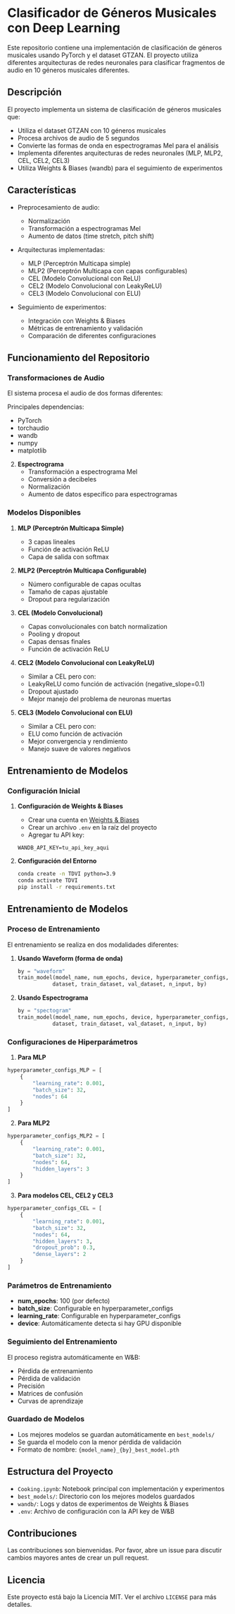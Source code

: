 # Clasificador de Géneros Musicales con Deep Learning

Este repositorio contiene una implementación de clasificación de géneros musicales usando PyTorch y el dataset GTZAN. El proyecto utiliza diferentes arquitecturas de redes neuronales para clasificar fragmentos de audio en 10 géneros musicales diferentes.

## Descripción

El proyecto implementa un sistema de clasificación de géneros musicales que:
- Utiliza el dataset GTZAN con 10 géneros musicales
- Procesa archivos de audio de 5 segundos
- Convierte las formas de onda en espectrogramas Mel para el análisis
- Implementa diferentes arquitecturas de redes neuronales (MLP, MLP2, CEL, CEL2, CEL3)
- Utiliza Weights & Biases (wandb) para el seguimiento de experimentos

## Características

- Preprocesamiento de audio:
  - Normalización
  - Transformación a espectrogramas Mel
  - Aumento de datos (time stretch, pitch shift)
  
- Arquitecturas implementadas:
  - MLP (Perceptrón Multicapa simple)
  - MLP2 (Perceptrón Multicapa con capas configurables)
  - CEL (Modelo Convolucional con ReLU)
  - CEL2 (Modelo Convolucional con LeakyReLU)
  - CEL3 (Modelo Convolucional con ELU)

- Seguimiento de experimentos:
  - Integración con Weights & Biases
  - Métricas de entrenamiento y validación
  - Comparación de diferentes configuraciones

## Funcionamiento del Repositorio

### Transformaciones de Audio
El sistema procesa el audio de dos formas diferentes:

Principales dependencias:
- PyTorch
- torchaudio
- wandb
- numpy
- matplotlib

2. **Espectrograma**
   - Transformación a espectrograma Mel
   - Conversión a decibeles
   - Normalización
   - Aumento de datos específico para espectrogramas

### Modelos Disponibles

1. **MLP (Perceptrón Multicapa Simple)**
   - 3 capas lineales
   - Función de activación ReLU
   - Capa de salida con softmax

2. **MLP2 (Perceptrón Multicapa Configurable)**
   - Número configurable de capas ocultas
   - Tamaño de capas ajustable
   - Dropout para regularización

3. **CEL (Modelo Convolucional)**
   - Capas convolucionales con batch normalization
   - Pooling y dropout
   - Capas densas finales
   - Función de activación ReLU

4. **CEL2 (Modelo Convolucional con LeakyReLU)**
   - Similar a CEL pero con:
   - LeakyReLU como función de activación (negative_slope=0.1)
   - Dropout ajustado
   - Mejor manejo del problema de neuronas muertas

5. **CEL3 (Modelo Convolucional con ELU)**
   - Similar a CEL pero con:
   - ELU como función de activación
   - Mejor convergencia y rendimiento
   - Manejo suave de valores negativos

## Entrenamiento de Modelos

### Configuración Inicial

1. **Configuración de Weights & Biases**
   - Crear una cuenta en [Weights & Biases](https://wandb.ai/)
   - Crear un archivo `.env` en la raíz del proyecto
   - Agregar tu API key:
   ```
   WANDB_API_KEY=tu_api_key_aqui
   ```

2. **Configuración del Entorno**
   ```bash
   conda create -n TDVI python=3.9
   conda activate TDVI
   pip install -r requirements.txt
   ```

## Entrenamiento de Modelos

### Proceso de Entrenamiento

El entrenamiento se realiza en dos modalidades diferentes:

1. **Usando Waveform (forma de onda)**
   ```python
   by = "waveform"
   train_model(model_name, num_epochs, device, hyperparameter_configs, 
              dataset, train_dataset, val_dataset, n_input, by)
   ```

2. **Usando Espectrograma**
   ```python
   by = "spectogram"
   train_model(model_name, num_epochs, device, hyperparameter_configs, 
              dataset, train_dataset, val_dataset, n_input, by)
   ```

### Configuraciones de Hiperparámetros

1. **Para MLP**
```python
hyperparameter_configs_MLP = [
    {
        "learning_rate": 0.001,
        "batch_size": 32,
        "nodes": 64
    }
]
```

2. **Para MLP2**
```python
hyperparameter_configs_MLP2 = [
    {
        "learning_rate": 0.001,
        "batch_size": 32,
        "nodes": 64,
        "hidden_layers": 3
    }
]
```

3. **Para modelos CEL, CEL2 y CEL3**
```python
hyperparameter_configs_CEL = [
    {
        "learning_rate": 0.001,
        "batch_size": 32,
        "nodes": 64,
        "hidden_layers": 3,
        "dropout_prob": 0.3,
        "dense_layers": 2
    }
]
```

### Parámetros de Entrenamiento

- **num_epochs**: 100 (por defecto)
- **batch_size**: Configurable en hyperparameter_configs
- **learning_rate**: Configurable en hyperparameter_configs
- **device**: Automáticamente detecta si hay GPU disponible

### Seguimiento del Entrenamiento

El proceso registra automáticamente en W&B:
- Pérdida de entrenamiento
- Pérdida de validación
- Precisión
- Matrices de confusión
- Curvas de aprendizaje

### Guardado de Modelos

- Los mejores modelos se guardan automáticamente en `best_models/`
- Se guarda el modelo con la menor pérdida de validación
- Formato de nombre: `{model_name}_{by}_best_model.pth`

## Estructura del Proyecto

- `Cooking.ipynb`: Notebook principal con implementación y experimentos
- `best_models/`: Directorio con los mejores modelos guardados
- `wandb/`: Logs y datos de experimentos de Weights & Biases
- `.env`: Archivo de configuración con la API key de W&B

## Contribuciones

Las contribuciones son bienvenidas. Por favor, abre un issue para discutir cambios mayores antes de crear un pull request.

## Licencia

Este proyecto está bajo la Licencia MIT. Ver el archivo `LICENSE` para más detalles.